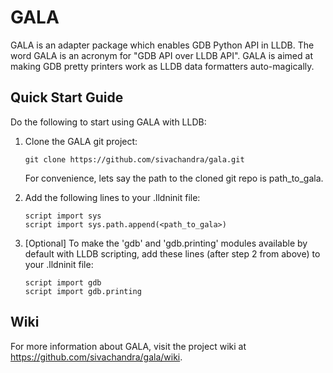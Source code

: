 # GALA

GALA is an adapter package which enables GDB Python API in LLDB. The word
GALA is an acronym for "GDB API over LLDB API". GALA is aimed at making
GDB pretty printers work as LLDB data formatters auto-magically.

## Quick Start Guide

Do the following to start using GALA with LLDB:

  1. Clone the GALA git project:

         git clone https://github.com/sivachandra/gala.git

     For convenience, lets say the path to the cloned git repo
     is path_to_gala.

  2. Add the following lines to your .lldninit file:

         script import sys
         script import sys.path.append(<path_to_gala>)

  3. [Optional] To make the 'gdb' and 'gdb.printing' modules available
     by default with LLDB scripting, add these lines (after step 2 from above)
     to your .lldninit file:

         script import gdb
         script import gdb.printing

## Wiki

For more information about GALA, visit the project wiki at
https://github.com/sivachandra/gala/wiki.
